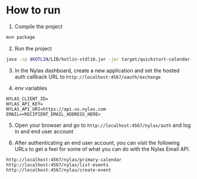 # How to run

1. Compile the project

```bash
mvn package
```

2. Run the project

```bash
java -cp $KOTLIN/LIB/kotlin-stdlib.jar -jar target/quickstart-calendar-kotlin-1.0-SNAPSHOT-jar-with-dependencies.jar
```

3. In the Nylas dashboard, create a new application and set the hosted auth callback URL to `http://localhost:4567/oauth/exchange`

4. env variables

```env
NYLAS_CLIENT_ID=
NYLAS_API_KEY=
NYLAS_API_URI=https://api.us.nylas.com
EMAIL=<RECIPIENT_EMAIL_ADDRESS_HERE>
```

5. Open your browser and go to `http://localhost:4567/nylas/auth` and log in and end user account

6. After authenticating an end user account, you can visit the following URLs to get a feel for some of what you can do with the Nylas Email API.

```text
http://localhost:4567/nylas/primary-calendar
http://localhost:4567/nylas/list-events
http://localhost:4567/nylas/create-event

```
